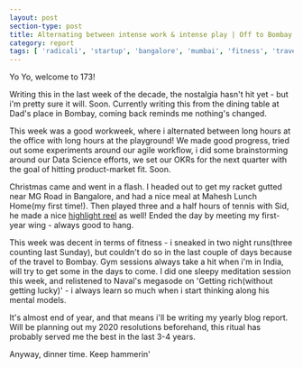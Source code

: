 ```yaml
---
layout: post
section-type: post
title: Alternating between intense work & intense play | Off to Bombay! | Weekly Report 173
category: report
tags: [ 'radicali', 'startup', 'bangalore', 'mumbai', 'fitness', 'travel' ]
---
```


Yo Yo, welcome to 173! 

Writing this in the last week of the decade, the nostalgia hasn't hit yet - but i'm pretty sure it will. Soon. Currently writing this from the dining table at Dad's place in Bombay, coming back reminds me nothing's changed.

This week was a good workweek, where i alternated between long hours at the office with long hours at the playground! We made good progress, tried out some experiments around our agile workflow, i did some brainstorming around our Data Science efforts, we set our OKRs for the next quarter with the goal of hitting product-market fit. Soon.

Christmas came and went in a flash. I headed out to get my racket gutted near MG Road in Bangalore, and had a nice meal at Mahesh Lunch Home(my first time!). Then played three and a half hours of tennis with Sid, he made a nice [highlight reel](https://www.youtube.com/watch?v=3m-UETR_e2s) as well! Ended the day by meeting my first-year wing - always good to hang.

This week was decent in terms of fitness - i sneaked in two night runs(three counting last Sunday), but couldn't do so in the last couple of days because of the travel to Bombay. Gym sessions always take a hit when i'm in India, will try to get some in the days to come. I did one sleepy meditation session this week, and relistened to Naval's megasode on 'Getting rich(without getting lucky)' - i always learn so much when i start thinking along his mental models.

It's almost end of year, and that means i'll be writing my yearly blog report. Will be planning out my 2020 resolutions beforehand, this ritual has probably served me the best in the last 3-4 years.

Anyway, dinner time. Keep hammerin'